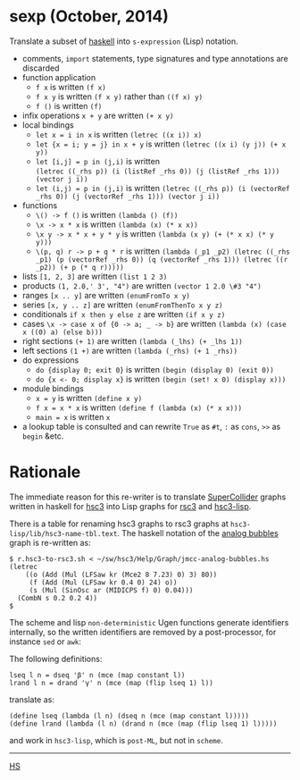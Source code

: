 # sexp (October, 2014)

Translate a subset of [haskell](http://haskell.org) into `s-expression` (Lisp) notation.

- comments, `import` statements, type signatures and type annotations are discarded
- function application
  + `f x` is written `(f x)`
  + `f x y` is written `(f x y)` rather than `((f x) y)`
  + `f ()` is written `(f)`
- infix operations `x + y` are written `(+ x y)`
- local bindings
  + `let x = i in x` is written `(letrec ((x i)) x)`
  + `let {x = i; y = j} in x + y` is written `(letrec ((x i) (y j)) (+ x y))`
  + `let [i,j] = p in (j,i)` is written \
    `(letrec ((_rhs p)) (i (listRef _rhs 0)) (j (listRef _rhs 1))) (vector j i))`
  + `let (i,j) = p in (j,i)` is written
    `(letrec ((_rhs p)) (i (vectorRef _rhs 0)) (j (vectorRef _rhs 1))) (vector j i))`
- functions
  + `\() -> f ()` is written `(lambda () (f))`
  + `\x -> x * x` is written `(lambda (x) (* x x))`
  + `\x y -> x * x + y * y` is written `(lambda (x y) (+ (* x x) (* y y)))`
  + `\(p, q) r -> p + q * r` is written
    `(lambda (_p1 _p2) (letrec ((_rhs _p1) (p (vectorRef _rhs 0)) (q (vectorRef _rhs 1))) (letrec ((r _p2)) (+ p (* q r)))))`
- lists `[1, 2, 3]` are written `(list 1 2 3)`
- products `(1, 2.0,' 3', "4")` are written `(vector 1 2.0 \#3 "4")`
- ranges `[x .. y]` are written `(enumFromTo x y)`
- series `[x, y .. z]` are written `(enumFromThenTo x y z)`
- conditionals `if x then y else z` are written `(if x y z)`
- cases `\x -> case x of {0 -> a; _ -> b}` are written `(lambda (x) (case x ((0) a) (else b)))`
- right sections `(+ 1)` are written `(lambda (_lhs) (+ _lhs 1))`
- left sections `(1 +)` are written `(lambda (_rhs) (+ 1 _rhs))`
- do expressions
  + `do {display 0; exit 0}` is written `(begin (display 0) (exit 0))`
  + `do {x <- 0; display x}` is written `(begin (set! x 0) (display x)))`
- module bindings
  + `x = y` is written `(define x y)`
  + `f x = x * x` is written `(define f (lambda (x) (* x x)))`
  + `main = x` is written `x`
- a lookup table is consulted and can rewrite `True` as `#t`, `:` as `cons`, `>>` as `begin` &etc.

# Rationale

The immediate reason for this re-writer is to translate
[SuperCollider](http://audiosynth.com) graphs written in haskell for
[hsc3](?t=hsc3) into Lisp graphs for [rsc3](?r=rsc3) and [hsc3-lisp](?t=hsc3-lisp).

There is a table for renaming hsc3 graphs to rsc3 graphs at
`hsc3-lisp/lib/hsc3-name-tbl.text`.  The haskell notation of the
[analog bubbles](?t=hsc3&e=Help/Graph/jmcc-analog-bubbles.hs) graph is
re-written as:

~~~~
$ r.hsc3-to-rsc3.sh < ~/sw/hsc3/Help/Graph/jmcc-analog-bubbles.hs
(letrec
    ((o (Add (Mul (LFSaw kr (Mce2 8 7.23) 0) 3) 80))
     (f (Add (Mul (LFSaw kr 0.4 0) 24) o))
     (s (Mul (SinOsc ar (MIDICPS f) 0) 0.04)))
  (CombN s 0.2 0.2 4))
$
~~~~

The scheme and lisp `non-deterministic` Ugen functions generate
identifiers internally, so the written identifiers are removed by a
post-processor, for instance `sed` or `awk`:

The following definitions:

~~~~
lseq l n = dseq 'β' n (mce (map constant l))
lrand l n = drand 'γ' n (mce (map (flip lseq 1) l))
~~~~

translate as:

~~~~
(define lseq (lambda (l n) (dseq n (mce (map constant l)))))
(define lrand (lambda (l n) (drand n (mce (map (flip lseq 1) l)))))
~~~~

and work in `hsc3-lisp`, which is `post-ML`, but not in `scheme`.

* * *

[HS](?t=hsc3-lisp&e=Sound/SC3/Lisp/Haskell.hs)
